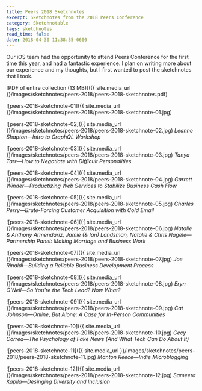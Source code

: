 ```yaml
---
title: Peers 2018 Sketchnotes
excerpt: Sketchnotes from the 2018 Peers Conference
category: Sketchnotable
tags: sketchnotes
read_time: false
date: 2018-04-30 11:38:55-0600
---
```


Our iOS team had the opportunity to attend Peers Conference for the first time this year, and had a fantastic experience. I plan on writing more about our experience and my thoughts, but I first wanted to post the sketchnotes that I took.

[PDF of entire collection (13 MB)]({{ site.media_url }}/images/sketchnotes/peers-2018/peers-2018-sketchnotes.pdf)

![peers-2018-sketchnote-01]({{ site.media_url }}/images/sketchnotes/peers-2018/peers-2018-sketchnote-01.jpg)

![peers-2018-sketchnote-02]({{ site.media_url }}/images/sketchnotes/peers-2018/peers-2018-sketchnote-02.jpg)
_Leanne Shapton—Intro to GraphQL Workshop_

![peers-2018-sketchnote-03]({{ site.media_url }}/images/sketchnotes/peers-2018/peers-2018-sketchnote-03.jpg)
_Tanya Tarr—How to Negotiate with Difficult Personalities_

![peers-2018-sketchnote-04]({{ site.media_url }}/images/sketchnotes/peers-2018/peers-2018-sketchnote-04.jpg)
_Garrett Winder—Productizing Web Services to Stabilize Business Cash Flow_

![peers-2018-sketchnote-05]({{ site.media_url }}/images/sketchnotes/peers-2018/peers-2018-sketchnote-05.jpg)
_Charles Perry—Brute-Forcing Customer Acquisition with Cold Email_

![peers-2018-sketchnote-06]({{ site.media_url }}/images/sketchnotes/peers-2018/peers-2018-sketchnote-06.jpg)
_Natalie & Anthony Armendariz, Jamie (& Ian) Landsman, Natalie & Chris Nagele—Partnership Panel: Making Marriage and Business Work_

![peers-2018-sketchnote-07]({{ site.media_url }}/images/sketchnotes/peers-2018/peers-2018-sketchnote-07.jpg)
_Joe Rinaldi—Building a Reliable Business Development Process_

![peers-2018-sketchnote-08]({{ site.media_url }}/images/sketchnotes/peers-2018/peers-2018-sketchnote-08.jpg)
_Eryn O'Neil—So You're the Tech Lead? Now What?_

![peers-2018-sketchnote-09]({{ site.media_url }}/images/sketchnotes/peers-2018/peers-2018-sketchnote-09.jpg)
_Cat Johnson—Online, But Alone: A Case for In-Person Communities_

![peers-2018-sketchnote-10]({{ site.media_url }}/images/sketchnotes/peers-2018/peers-2018-sketchnote-10.jpg)
_Cecy Correa—The Psychology of Fake News (And What Tech Can Do About It)_

![peers-2018-sketchnote-11]({{ site.media_url }}/images/sketchnotes/peers-2018/peers-2018-sketchnote-11.jpg)
_Manton Reece—Indie Microblogging_

![peers-2018-sketchnote-12]({{ site.media_url }}/images/sketchnotes/peers-2018/peers-2018-sketchnote-12.jpg)
_Sameera Kapila—Desinging Diversity and Inclusion_

